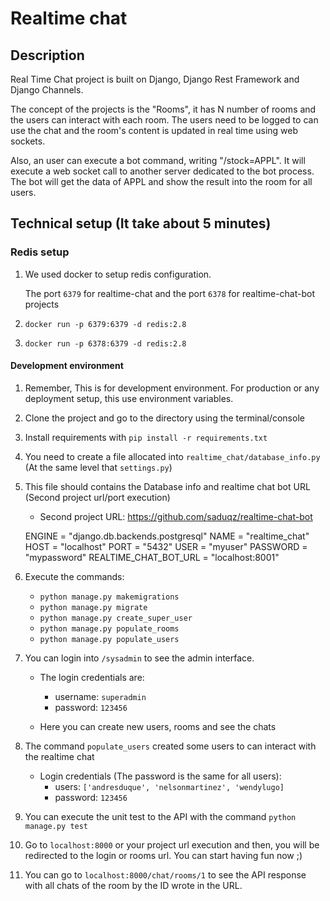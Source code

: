 # Realtime chat


## Description
Real Time Chat project is built on Django, Django Rest Framework and Django Channels.


The concept of the projects is the "Rooms", it has N number of rooms and the users can
interact with each room. The users need to be logged to can use the chat and the room's 
content is updated in real time using web sockets.

Also, an user can execute a bot command, writing "/stock=APPL". It will execute a web socket
call to another server dedicated to the bot process. The bot will get the data of 
APPL and show the result into the room for all users.


## Technical setup (It take about 5 minutes)


### Redis setup

1. We used docker to setup redis configuration.

    The port `6379` for realtime-chat and the port `6378` for 
    realtime-chat-bot projects

1. `docker run -p 6379:6379 -d redis:2.8`

1. `docker run -p 6378:6379 -d redis:2.8`

#### Development environment

1. Remember, This is for development environment. For production or any deployment setup,
this use environment variables.

1. Clone the project and go to the directory using the terminal/console

1. Install requirements with `pip install -r requirements.txt`

1. You need to create a file allocated into `realtime_chat/database_info.py` 
(At the same level that `settings.py`)

1. This file should contains the Database info and realtime chat bot URL (Second project
url/port execution)

    - Second project URL: https://github.com/saduqz/realtime-chat-bot
    

    ENGINE = "django.db.backends.postgresql"
    NAME = "realtime_chat"
    HOST = "localhost"
    PORT = "5432"
    USER = "myuser"
    PASSWORD = "mypassword"
    REALTIME_CHAT_BOT_URL = "localhost:8001"
    

1. Execute the commands:
     - `python manage.py makemigrations`
     - `python manage.py migrate`
     - `python manage.py create_super_user`
     - `python manage.py populate_rooms`
     - `python manage.py populate_users`
     
1. You can login into `/sysadmin` to see the admin interface.

    - The login credentials are:
        - username: `superadmin`
        - password: `123456`
        
    - Here you can create new users, rooms and see the chats
        
1. The command `populate_users` created some users to can interact with the realtime chat

    - Login credentials (The password is the same for all users):
        - users: `['andresduque', 'nelsonmartinez', 'wendylugo]`
        - password: `123456`
        
1. You can execute the unit test to the API with the command `python manage.py test`        
        
1. Go to `localhost:8000` or your project url execution and then, you will be redirected
to the login or rooms url. You can start having fun now ;)

1. You can go to `localhost:8000/chat/rooms/1` to see the API response 
with all chats of the room by the ID wrote in the URL.
